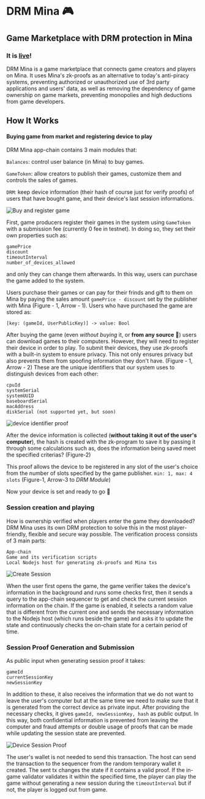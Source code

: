 # DRM Mina 🎮
## Game Marketplace with DRM protection in Mina

### It is [live](https://drm-mina-marketplace.vercel.app/)! 

DRM Mina is a game marketplace that connects game creators and players on Mina. It uses Mina's zk-proofs as an alternative to today's anti-piracy systems, preventing authorized or unauthorized use of 3rd party applications and users' data, as well as removing the dependency of game ownership on game markets, preventing monopolies and high deductions from game developers. 

## How It Works

#### Buying game from market and registering device to play

DRM Mina app-chain contains 3 main modules that:

`Balances`: control user balance (in Mina) to buy games.

`GameToken`: allow creators to publish their games, customize them and controls the sales of games.

`DRM`: keep device information (their hash of course just for verify proofs) of users that have bought game, and their device's last session informations. 

![Buy and register game](https://github.com/DRM-Mina/.github/assets/67785258/295aff03-8463-45b2-a7b3-ae10ab874626)

First, game producers register their games in the system using `GameToken` with a submission fee (currently 0 fee in testnet). In doing so, they set their own properties such as: 
```
gamePrice
discount
timeoutInterval
number_of_devices_allowed
``` 
and only they can change them afterwards. In this way, users can purchase the game added to the system. 

Users purchase their games or can pay for their frinds and gift to them on Mina by paying the sales amount `gamePrice - discount` set by the publisher with Mina (Figure - 1, Arrow - 1). Users who have purchased the game are stored as:
```
[key: (gameId, UserPublicKey)] -> value: Bool
```
After buying the game (even *without buying* it, or **from any source** 🤯) users can download games to their computers. However, they will need to register their device in order to play. To submit their devices, they use zk-proofs with a built-in system to ensure privacy. This not only ensures privacy but also prevents them from spoofing information they don't have. (Figure - 1, Arrow - 2)
These are the unique identifiers that our system uses to distinguish devices from each other:
```
cpuId
systemSerial
systemUUID
baseboardSerial
macAddress
diskSerial (not supported yet, but soon)
```
![device identifier proof](https://github.com/DRM-Mina/.github/assets/67785258/b2c322a0-7f30-4682-9fa8-d1ab5a7b93ad)

After the device information is collected (**without taking it out of the user's computer**), the hash is created with the zk-program to save it by passing it through some calculations such as, does the information being saved meet the specified criterias? (Figure-2)

This proof allows the device to be registered in any slot of the user's choice from the number of slots specified by the game publisher. `min: 1, max: 4 slots` (Figure-1, Arrow-3 to *DRM Module*)

Now your device is set and ready to go 🚀

### Session creation and playing 

How is ownership verified when players enter the game they downloaded? DRM Mina uses its own DRM protection to solve this in the most player-friendly, flexible and secure way possible. The verification process consists of 3 main parts: 
```
App-chain
Game and its verification scripts
Local Nodejs host for generating zk-proofs and Mina txs 
```
![Create Session](https://github.com/DRM-Mina/.github/assets/67785258/86d1549d-bd02-486b-9694-3aeb37b94399)


When the user first opens the game, the game verifier takes the device's information in the background and runs some checks first, then it sends a query to the app-chain sequencer to get and check the current session information on the chain. If the game is enabled, it selects a random value that is different from the current one and sends the necessary information to the Nodejs host (which runs beside the game) and asks it to update the state and continuously checks the on-chain state for a certain period of time.

### Session Proof Generation and Submission

As public input when generating session proof it takes:
```
gameId
currentSessionKey
newSessionKey
```
In addition to these, it also receives the information that we do not want to leave the user's computer but at the same time we need to make sure that it is generated from the correct device as private input. After providing the necessary checks, it gives `gameId, newSessionKey, hash` as public output. In this way, both confidential information is prevented from leaving the computer and fraud attempts or double usage of proofs that can be made while updating the session state are prevented.

![Device Session Proof](https://github.com/DRM-Mina/.github/assets/67785258/6965b892-35b1-4641-89aa-6c36a2c2d475)

The user's wallet is not needed to send this transaction. The host can send the transaction to the sequencer from the random temporary wallet it created. The sent tx changes the state if it contains a valid proof. If the in-game validator validates it within the specified time, the player can play the game without generating a new session during the `timeoutInterval` but if not, the player is logged out from game. 
